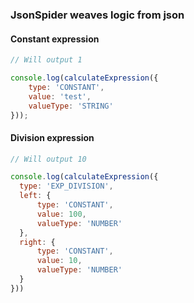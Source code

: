 ### JsonSpider weaves logic from json

#### Constant expression
```javascript
// Will output 1

console.log(calculateExpression({
    type: 'CONSTANT',
    value: 'test',
    valueType: 'STRING'
}));
```
#### Division expression
```javascript
// Will output 10

console.log(calculateExpression({
  type: 'EXP_DIVISION',
  left: {
      type: 'CONSTANT',
      value: 100,
      valueType: 'NUMBER'
  },
  right: {
      type: 'CONSTANT',
      value: 10,
      valueType: 'NUMBER'
  }
}))
```